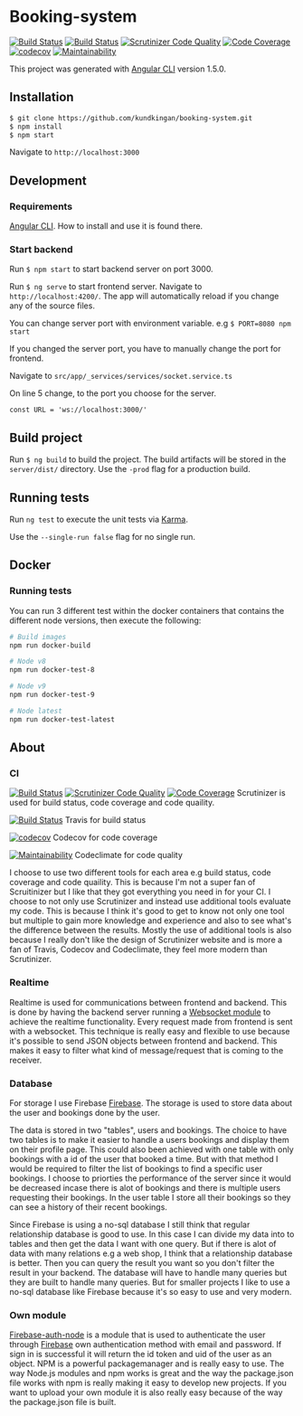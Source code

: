 # Booking-system

[![Build Status](https://travis-ci.org/kundkingan/booking-system.svg?branch=dev)](https://travis-ci.org/kundkingan/booking-system)
[![Build Status](https://scrutinizer-ci.com/g/kundkingan/booking-system/badges/build.png?b=master)](https://scrutinizer-ci.com/g/kundkingan/booking-system/build-status/master)
[![Scrutinizer Code Quality](https://scrutinizer-ci.com/g/kundkingan/booking-system/badges/quality-score.png?b=master)](https://scrutinizer-ci.com/g/kundkingan/booking-system/?branch=master)
[![Code Coverage](https://scrutinizer-ci.com/g/kundkingan/booking-system/badges/coverage.png?b=master)](https://scrutinizer-ci.com/g/kundkingan/booking-system/?branch=master)
[![codecov](https://codecov.io/gh/kundkingan/booking-system/branch/master/graph/badge.svg)](https://codecov.io/gh/kundkingan/booking-system)
[![Maintainability](https://api.codeclimate.com/v1/badges/58920c3afec03c58e431/maintainability)](https://codeclimate.com/github/kundkingan/booking-system/maintainability)

This project was generated with [Angular CLI](https://github.com/angular/angular-cli) version 1.5.0.

## Installation

```bash
$ git clone https://github.com/kundkingan/booking-system.git
$ npm install
$ npm start
```

Navigate to `http://localhost:3000`

## Development

### Requirements

[Angular CLI](https://github.com/angular/angular-cli). How to install and use it is found there.

### Start backend

Run `$ npm start` to start backend server on port 3000.  

Run `$ ng serve` to start frontend server. Navigate to `http://localhost:4200/`. The app will automatically reload if you change any of the source files.

You can change server port with environment variable. e.g `$ PORT=8080 npm start`

If you changed the server port, you have to manually change the port for frontend.

Navigate to `src/app/_services/services/socket.service.ts`

On line 5 change, to the port you choose for the server.

`const URL = 'ws://localhost:3000/'`


## Build project

Run `$ ng build` to build the project. The build artifacts will be stored in the `server/dist/` directory. Use the `-prod` flag for a production build.

## Running tests

Run `ng test` to execute the unit tests via [Karma](https://karma-runner.github.io).

Use the  `--single-run false` flag for no single run.

## Docker

### Running tests

You can run 3 different test within the docker containers that contains the different node versions, then execute the following:

```bash
# Build images
npm run docker-build

# Node v8
npm run docker-test-8

# Node v9
npm run docker-test-9

# Node latest
npm run docker-test-latest
```


## About

### CI

[![Build Status](https://scrutinizer-ci.com/g/kundkingan/booking-system/badges/build.png?b=master)](https://scrutinizer-ci.com/g/kundkingan/booking-system/build-status/master)
[![Scrutinizer Code Quality](https://scrutinizer-ci.com/g/kundkingan/booking-system/badges/quality-score.png?b=master)](https://scrutinizer-ci.com/g/kundkingan/booking-system/?branch=master)
[![Code Coverage](https://scrutinizer-ci.com/g/kundkingan/booking-system/badges/coverage.png?b=master)](https://scrutinizer-ci.com/g/kundkingan/booking-system/?branch=master)
Scrutinizer is used for build status, code coverage and code quaility. 

[![Build Status](https://travis-ci.org/kundkingan/booking-system.svg?branch=dev)](https://travis-ci.org/kundkingan/booking-system)
Travis for build status

[![codecov](https://codecov.io/gh/kundkingan/booking-system/branch/master/graph/badge.svg)](https://codecov.io/gh/kundkingan/booking-system)
Codecov for code coverage

[![Maintainability](https://api.codeclimate.com/v1/badges/58920c3afec03c58e431/maintainability)](https://codeclimate.com/github/kundkingan/booking-system/maintainability)
Codeclimate for code quality

I choose to use two different tools for each area e.g build status, code coverage and code quaility. This is because I'm not a super fan of 
Scruitinizer but I like that they got everything you need in for your CI. I choose to not only use Scrutinizer and instead use additional tools evaluate my code. This is because I think it's good to get to know not only one tool but multiple to gain more knowledge and experience and also to see what's the difference between the results. Mostly the use of additional tools is also because I really don't like the design of Scrutinizer website and is more a fan of Travis, Codecov and Codeclimate, they feel more modern than Scrutinizer.

### Realtime

Realtime is used for communications between frontend and backend. This is done by having the backend server running a [Websocket module](https://www.npmjs.com/package/ws) to achieve the realtime functionality. Every request made from frontend is sent with a websocket. This technique is really easy and flexible to use because it's possible to send JSON objects between frontend and backend. This makes it easy to filter what kind of message/request that is coming to the receiver.

### Database

For storage I use Firebase [Firebase](https://firebase.google.com/). The storage is used to store data about the user and bookings done by the user. 

The data is stored in two "tables", users and bookings. The choice to have two tables is to make it easier to handle a users bookings and display them on their profile page. This could also been achieved with one table with only bookings with a id of the user that booked a time. But with that method I would be required to filter the list of bookings to find a specific user bookings. I choose to priorties the performance of the server since it would be decreased incase there is alot of bookings and there is multiple users requesting their bookings. In the user table I store all their bookings so they can see a history of their recent bookings. 

Since Firebase is using a no-sql database I still think that regular relationship database is good to use. In this case I can divide my data into to tables and then get the data I want with one query. But if there is alot of data with many relations e.g a web shop, I think that a relationship database is better. Then you can query the result you want so you don't filter the result in your backend. The database will have to handle many queries but they are built to handle many queries. But for smaller projects I like to use a no-sql database like Firebase because it's so easy to use and very modern.

### Own module

[Firebase-auth-node](https://www.npmjs.com/package/firebase-auth-node) is a module that is used to authenticate the user through [Firebase](https://firebase.google.com/) own authentication method with email and password. If sign in is successful it will return the id token and uid of the user as an object. 
NPM is a powerful packagemanager and is really easy to use. The way Node.js modules and npm works is great and the way the package.json file works with npm is really making it easy to develop new projects. If you want to upload your own module it is also really easy because of the way the package.json file is built.
